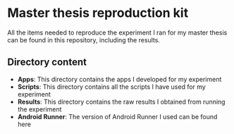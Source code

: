 # Master thesis reproduction kit

All the items needed to reproduce the experiment I ran for my master thesis can be found in this repository, including the results.


## Directory content
- **Apps**: This directory contains the apps I developed for my experiment
- **Scripts**: This directory contains all the scripts I have used for my experiment
- **Results**: This directory contains the raw results I obtained from running the experiment
- **Android Runner**: The version of Android Runner I used can be found here
